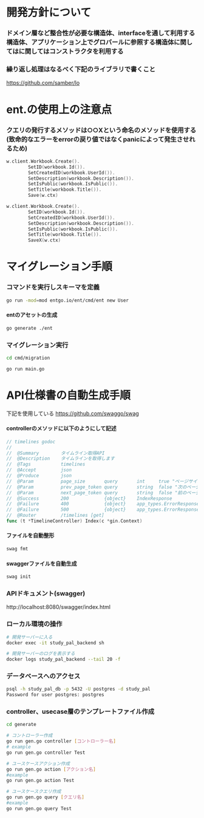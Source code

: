 # 開発方針について

### ドメイン層など整合性が必要な構造体、interfaceを通して利用する構造体、アプリケーション上でグロバールに参照する構造体に関してはに関してはコンストラクタを利用する


### 繰り返し処理はなるべく下記のライブラリで書くこと
https://github.com/samber/lo

# ent.の使用上の注意点

### クエリの発行するメソッドは○○Xという命名のメソッドを使用する(致命的なエラーをerrorの戻り値ではなくpanicによって発生させれるため)
```go
w.client.Workbook.Create().
		SetID(workbook.Id()).
		SetCreatedID(workbook.UserId()).
		SetDescription(workbook.Description()).
		SetIsPublic(workbook.IsPublic()).
		SetTitle(workbook.Title()).
		Save(w.ctx)
```

```go
w.client.Workbook.Create().
		SetID(workbook.Id()).
		SetCreatedID(workbook.UserId()).
		SetDescription(workbook.Description()).
		SetIsPublic(workbook.IsPublic()).
		SetTitle(workbook.Title()).
		SaveX(w.ctx)
```

# マイグレーション手順

### コマンドを実行しスキーマを定義
```sh
go run -mod=mod entgo.io/ent/cmd/ent new User
```

#### entのアセットの生成
```sh
go generate ./ent
```

### マイグレーション実行
```sh
cd cmd/migration

go run main.go
```


# API仕様書の自動生成手順
下記を使用している
https://github.com/swaggo/swag

#### controllerのメソッドに以下のようにして記述
```go
// timelines godoc
//
//	@Summary		タイムライン取得API
//	@Description	タイムラインを取得します
//	@Tags			timelines
//	@Accept			json
//	@Produce		json
//	@Param			page_size		query		int		true "ページサイズ"
//	@Param			prev_page_token	query		string	false "次のページのトークン"
//	@Param			next_page_token	query		string	false "前のページのトークン"
//	@Success		200				{object}	IndexResponse
//	@Failure		400				{object}	app_types.ErrorResponse
//	@Failure		500				{object}	app_types.ErrorResponse
//	@Router			/timelines [get]
func (t *TimelineController) Index(c *gin.Context)
```

#### ファイルを自動整形
```sh
swag fmt
```

#### swaggerファイルを自動生成
```sh
swag init
```

### APIドキュメント(swagger)
http://localhost:8080/swagger/index.html


### ローカル環境の操作

```sh
# 開発サーバーに入る
docker exec -it study_pal_backend sh

# 開発サーバーのログを表示する
docker logs study_pal_backend --tail 20 -f
```

### データベースへのアクセス
```sh
psql -h study_pal_db -p 5432 -U postgres -d study_pal
Password for user postgres: postgres
```

### controller、usecase層のテンプレートファイル作成
```sh
cd generate

# コントローラー作成
go run gen.go controller [コントローラー名]
# example
go run gen.go controller Test

# ユースケースアクション作成
go run gen.go action [アクション名]
#example
go run gen.go action Test

# ユースケースクエリ作成
go run gen.go query [クエリ名]
#example
go run gen.go query Test
```